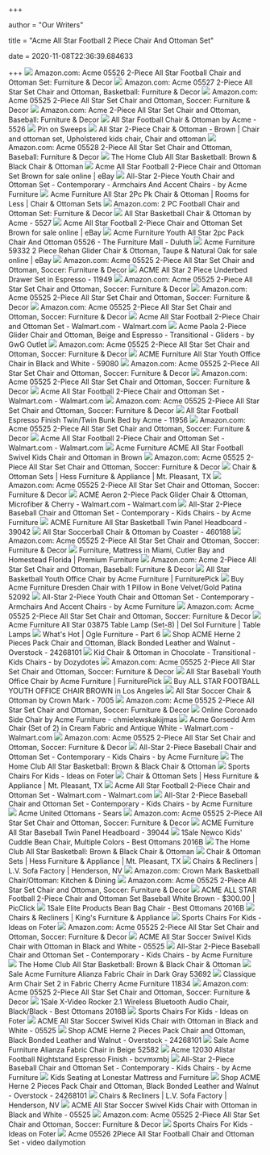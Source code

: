 +++
        
author = "Our Writers"
        
title = "Acme All Star Football 2 Piece Chair And Ottoman Set"
        
date = 2020-11-08T22:36:39.684633
        
+++
[ ![](https://images-na.ssl-images-amazon.com/images/I/71iyCc0fc0L._AC_SL1200_.jpg)](https://images-na.ssl-images-amazon.com/images/I/71iyCc0fc0L._AC_SL1200_.jpg) Amazon.com: Acme 05526 2-Piece All Star Football Chair and Ottoman Set:  Furniture & Decor
[ ![](https://images-na.ssl-images-amazon.com/images/I/61VAp8SZ%2BfL._AC_SL1500_.jpg)](https://images-na.ssl-images-amazon.com/images/I/61VAp8SZ%2BfL._AC_SL1500_.jpg) Amazon.com: Acme 05527 2-Piece All Star Set Chair and Ottoman, Basketball:  Furniture & Decor
[ ![](https://images-na.ssl-images-amazon.com/images/I/81MhWG9%2B5mL._AC_SL1500_.jpg)](https://images-na.ssl-images-amazon.com/images/I/81MhWG9%2B5mL._AC_SL1500_.jpg) Amazon.com: Acme 05525 2-Piece All Star Set Chair and Ottoman, Soccer:  Furniture & Decor
[ ![](https://images-na.ssl-images-amazon.com/images/I/41gI1tXsfFL._SR600%2C315_PIWhiteStrip%2CBottomLeft%2C0%2C35_PIStarRatingFOURANDHALF%2CBottomLeft%2C360%2C-6_SR600%2C315_ZA6%2C445%2C290%2C400%2C400%2CAmazonEmberBold%2C12%2C4%2C0%2C0%2C5_SCLZZZZZZZ_FMpng_BG255%2C255%2C255.jpg)](https://images-na.ssl-images-amazon.com/images/I/41gI1tXsfFL._SR600%2C315_PIWhiteStrip%2CBottomLeft%2C0%2C35_PIStarRatingFOURANDHALF%2CBottomLeft%2C360%2C-6_SR600%2C315_ZA6%2C445%2C290%2C400%2C400%2CAmazonEmberBold%2C12%2C4%2C0%2C0%2C5_SCLZZZZZZZ_FMpng_BG255%2C255%2C255.jpg) Amazon.com: Acme 2-Piece All Star Set Chair and Ottoman, Baseball:  Furniture & Decor
[ ![](https://www.homecinemacenter.com/v/vspfiles/photos/ACME-5526-2.jpg?v-cache=1391066707)](https://www.homecinemacenter.com/v/vspfiles/photos/ACME-5526-2.jpg?v-cache=1391066707) All Star Football Chair & Ottoman by Acme - 5526
[ ![](https://i.pinimg.com/originals/3a/c9/7e/3ac97ec3ebee1486155b973f2d548a30.jpg)](https://i.pinimg.com/originals/3a/c9/7e/3ac97ec3ebee1486155b973f2d548a30.jpg) Pin on Sweeps
[ ![](https://i.pinimg.com/originals/0f/b4/4b/0fb44ba1113c6aab98333cbb5a79d4e4.jpg)](https://i.pinimg.com/originals/0f/b4/4b/0fb44ba1113c6aab98333cbb5a79d4e4.jpg) All Star 2-Piece Chair & Ottoman - Brown | Chair and ottoman set,  Upholstered kids chair, Chair and ottoman
[ ![](https://images-na.ssl-images-amazon.com/images/I/41KBnIXAvjL._AC_.jpg)](https://images-na.ssl-images-amazon.com/images/I/41KBnIXAvjL._AC_.jpg) Amazon.com: Acme 05528 2-Piece All Star Set Chair and Ottoman, Baseball:  Furniture & Decor
[ ![](https://d1b345hdk9ukjq.cloudfront.net/product/acme/images/05527.jpg)](https://d1b345hdk9ukjq.cloudfront.net/product/acme/images/05527.jpg) The Home Club All Star Basketball: Brown & Black Chair & Ottoman
[ ![](https://i.ebayimg.com/images/g/8JUAAOSwiXpfD8ER/s-l225.jpg)](https://i.ebayimg.com/images/g/8JUAAOSwiXpfD8ER/s-l225.jpg) Acme All Star Football 2-Piece Chair and Ottoman Set Brown for sale online  | eBay
[ ![](https://st.hzcdn.com/simgs/1131a8f009482498_4-4508/home-design.jpg)](https://st.hzcdn.com/simgs/1131a8f009482498_4-4508/home-design.jpg) All-Star 2-Piece Youth Chair and Ottoman Set - Contemporary - Armchairs And  Accent Chairs - by Acme Furniture
[ ![](https://images.furnituredealer.net/img/products%2Facme_furniture%2Fcolor%2Fall%20star%20-%20433352010_05522-b0.jpg)](https://images.furnituredealer.net/img/products%2Facme_furniture%2Fcolor%2Fall%20star%20-%20433352010_05522-b0.jpg) Acme Furniture All Star 2Pc Pk Chair & Ottoman | Rooms for Less | Chair & Ottoman  Sets
[ ![](https://images-na.ssl-images-amazon.com/images/I/41s91pjOqsL._AC_SX355_.jpg)](https://images-na.ssl-images-amazon.com/images/I/41s91pjOqsL._AC_SX355_.jpg) Amazon.com: 2 PC Football Chair and Ottoman Set: Furniture & Decor
[ ![](https://www.homecinemacenter.com/v/vspfiles/photos/ACME-5527-2.jpg?v-cache=1391066707)](https://www.homecinemacenter.com/v/vspfiles/photos/ACME-5527-2.jpg?v-cache=1391066707) All Star Basketball Chair & Ottoman by Acme - 5527
[ ![](https://i.ebayimg.com/images/g/rzMAAOSwaEVfD8E2/s-l225.jpg)](https://i.ebayimg.com/images/g/rzMAAOSwaEVfD8E2/s-l225.jpg) Acme All Star Football 2-Piece Chair and Ottoman Set Brown for sale online  | eBay
[ ![](https://images2.imgix.net/p4dbimg/1108/images/5526.jpg?fit=fill&trim=color&trimcolor=FFFFFF&trimtol=5&bg=FFFFFF&w=384&h=288&fm=pjpg&auto=format)](https://images2.imgix.net/p4dbimg/1108/images/5526.jpg?fit=fill&trim=color&trimcolor=FFFFFF&trimtol=5&bg=FFFFFF&w=384&h=288&fm=pjpg&auto=format) Acme Furniture Youth All Star 2pc Pack Chair And Ottoman 05526 - The  Furniture Mall - Duluth
[ ![](https://i.ebayimg.com/images/g/xF4AAOSwhBtfX0jy/s-l225.jpg)](https://i.ebayimg.com/images/g/xF4AAOSwhBtfX0jy/s-l225.jpg) Acme Furniture 59332 2 Piece Rehan Glider Chair & Ottoman, Taupe & Natural  Oak for sale online | eBay
[ ![](https://m.media-amazon.com/images/I/71Nfpfq0hoL._AC_UL400_.jpg)](https://m.media-amazon.com/images/I/71Nfpfq0hoL._AC_UL400_.jpg) Amazon.com: Acme 05525 2-Piece All Star Set Chair and Ottoman, Soccer:  Furniture & Decor
[ ![](https://media.cymaxstores.com/Images/3865/1610402-L.jpg)](https://media.cymaxstores.com/Images/3865/1610402-L.jpg) ACME All Star 2 Piece Underbed Drawer Set in Espresso - 11949
[ ![](https://m.media-amazon.com/images/I/81BhSo9HjzL._AC_UL400_.jpg)](https://m.media-amazon.com/images/I/81BhSo9HjzL._AC_UL400_.jpg) Amazon.com: Acme 05525 2-Piece All Star Set Chair and Ottoman, Soccer:  Furniture & Decor
[ ![](https://m.media-amazon.com/images/I/71ih1a9wN-L._AC_UL400_.jpg)](https://m.media-amazon.com/images/I/71ih1a9wN-L._AC_UL400_.jpg) Amazon.com: Acme 05525 2-Piece All Star Set Chair and Ottoman, Soccer:  Furniture & Decor
[ ![](https://m.media-amazon.com/images/I/81iwant81KL._AC_UL400_.jpg)](https://m.media-amazon.com/images/I/81iwant81KL._AC_UL400_.jpg) Amazon.com: Acme 05525 2-Piece All Star Set Chair and Ottoman, Soccer:  Furniture & Decor
[ ![](https://i5.walmartimages.com/asr/6f30d8d7-bf50-4867-95a7-505037a14d7c_1.731762fc10f348f732dd0a727395c65a.jpeg?odnWidth=282&odnHeight=282&odnBg=ffffff)](https://i5.walmartimages.com/asr/6f30d8d7-bf50-4867-95a7-505037a14d7c_1.731762fc10f348f732dd0a727395c65a.jpeg?odnWidth=282&odnHeight=282&odnBg=ffffff) Acme All Star Football 2-Piece Chair and Ottoman Set - Walmart.com -  Walmart.com
[ ![](https://st.hzcdn.com/simgs/cda19d380b3c0064_9-0281/home-design.jpg)](https://st.hzcdn.com/simgs/cda19d380b3c0064_9-0281/home-design.jpg) Acme Paola 2-Piece Glider Chair and Ottoman, Beige and Espresso -  Transitional - Gliders - by GwG Outlet
[ ![](https://m.media-amazon.com/images/S/aplus-media/vc/cdd35779-4e0d-4185-a837-5732cd572f9d.__CR0,264,1537,475_PT0_SX970_V1___.jpg)](https://m.media-amazon.com/images/S/aplus-media/vc/cdd35779-4e0d-4185-a837-5732cd572f9d.__CR0,264,1537,475_PT0_SX970_V1___.jpg) Amazon.com: Acme 05525 2-Piece All Star Set Chair and Ottoman, Soccer:  Furniture & Decor
[ ![](https://media.cymaxstores.com/Images/3865/497210-L.jpg)](https://media.cymaxstores.com/Images/3865/497210-L.jpg) ACME Furniture All Star Youth Office Chair in Black and White - 59080
[ ![](https://m.media-amazon.com/images/I/71mp98ds9rL._AC_UL400_.jpg)](https://m.media-amazon.com/images/I/71mp98ds9rL._AC_UL400_.jpg) Amazon.com: Acme 05525 2-Piece All Star Set Chair and Ottoman, Soccer:  Furniture & Decor
[ ![](https://m.media-amazon.com/images/I/61qEvqGkpbL._AC_UL400_.jpg)](https://m.media-amazon.com/images/I/61qEvqGkpbL._AC_UL400_.jpg) Amazon.com: Acme 05525 2-Piece All Star Set Chair and Ottoman, Soccer:  Furniture & Decor
[ ![](https://i5.walmartimages.com/asr/c317cb50-cbd5-43ea-a570-82975fd83758_1.0291a0230f51227068ff66c75770ff49.jpeg?odnWidth=282&odnHeight=282&odnBg=ffffff)](https://i5.walmartimages.com/asr/c317cb50-cbd5-43ea-a570-82975fd83758_1.0291a0230f51227068ff66c75770ff49.jpeg?odnWidth=282&odnHeight=282&odnBg=ffffff) Acme All Star Football 2-Piece Chair and Ottoman Set - Walmart.com -  Walmart.com
[ ![](https://m.media-amazon.com/images/S/aplus-media/vc/d94cb549-f097-4893-b563-28f0c3466df5.__CR135,0,1224,1224_PT0_SX300_V1___.jpg)](https://m.media-amazon.com/images/S/aplus-media/vc/d94cb549-f097-4893-b563-28f0c3466df5.__CR135,0,1224,1224_PT0_SX300_V1___.jpg) Amazon.com: Acme 05525 2-Piece All Star Set Chair and Ottoman, Soccer:  Furniture & Decor
[ ![](https://www.homecinemacenter.com/v/vspfiles/photos/ACME-11956-2.jpg?v-cache=1391066707)](https://www.homecinemacenter.com/v/vspfiles/photos/ACME-11956-2.jpg?v-cache=1391066707) All Star Football Espresso Finish Twin/Twin Bunk Bed by Acme - 11956
[ ![](https://m.media-amazon.com/images/I/81xChbjNy6L._AC_UL400_.jpg)](https://m.media-amazon.com/images/I/81xChbjNy6L._AC_UL400_.jpg) Amazon.com: Acme 05525 2-Piece All Star Set Chair and Ottoman, Soccer:  Furniture & Decor
[ ![](https://i5.walmartimages.com/asr/75a78688-8843-4851-8542-905400c67f23_1.e09c5bb19be5b6d28ebb24f81aeb6689.jpeg?odnWidth=282&odnHeight=282&odnBg=ffffff)](https://i5.walmartimages.com/asr/75a78688-8843-4851-8542-905400c67f23_1.e09c5bb19be5b6d28ebb24f81aeb6689.jpeg?odnWidth=282&odnHeight=282&odnBg=ffffff) Acme All Star Football 2-Piece Chair and Ottoman Set - Walmart.com -  Walmart.com
[ ![](https://c.shld.net/rpx/i/s/pi/mp/5107/prod_13531710008?src=https%3A%2F%2Fmedia.cymaxstores.com%2FImages%2FSears%2FProp65%2FProp65-Warning.jpg&d=e269e0528ce88ecf781bb73a3a8659cef34c94a8&hei=333&wid=333&op_sharpen=1)](https://c.shld.net/rpx/i/s/pi/mp/5107/prod_13531710008?src=https%3A%2F%2Fmedia.cymaxstores.com%2FImages%2FSears%2FProp65%2FProp65-Warning.jpg&d=e269e0528ce88ecf781bb73a3a8659cef34c94a8&hei=333&wid=333&op_sharpen=1) Acme Furniture ACME All Star Football Swivel Kids Chair and Ottoman in Brown
[ ![](https://m.media-amazon.com/images/I/71WdV1PpPwL._AC_UL400_.jpg)](https://m.media-amazon.com/images/I/71WdV1PpPwL._AC_UL400_.jpg) Amazon.com: Acme 05525 2-Piece All Star Set Chair and Ottoman, Soccer:  Furniture & Decor
[ ![](https://cdn.avbportal.com/magento-media/catalog/product/9/7/97d93f2a-6f4a-4706-b1b0-7d9b9255a64f.jpg?w=640)](https://cdn.avbportal.com/magento-media/catalog/product/9/7/97d93f2a-6f4a-4706-b1b0-7d9b9255a64f.jpg?w=640) Chair & Ottoman Sets | Hess Furniture & Appliance | Mt. Pleasant, TX
[ ![](https://m.media-amazon.com/images/I/91y+t-wwQlL._AC_UL400_.jpg)](https://m.media-amazon.com/images/I/91y+t-wwQlL._AC_UL400_.jpg) Amazon.com: Acme 05525 2-Piece All Star Set Chair and Ottoman, Soccer:  Furniture & Decor
[ ![](https://i5.walmartimages.com/asr/b9e4cbb5-b280-448e-9a9c-2475c40fbb2a_1.0b263b9a0b692cedc3bb688a9d714ead.jpeg)](https://i5.walmartimages.com/asr/b9e4cbb5-b280-448e-9a9c-2475c40fbb2a_1.0b263b9a0b692cedc3bb688a9d714ead.jpeg) ACME Aeron 2-Piece Pack Glider Chair & Ottoman, Microfiber & Cherry -  Walmart.com - Walmart.com
[ ![](https://st.hzcdn.com/fimgs/50e165980b195dcc_0091-w300-h300-b1-p10--.jpg)](https://st.hzcdn.com/fimgs/50e165980b195dcc_0091-w300-h300-b1-p10--.jpg) All-Star 2-Piece Baseball Chair and Ottoman Set - Contemporary - Kids Chairs  - by Acme Furniture
[ ![](https://media.cymaxstores.com/Images/3865/497192-L.jpg)](https://media.cymaxstores.com/Images/3865/497192-L.jpg) ACME Furniture All Star Basketball Twin Panel Headboard - 39042
[ ![](https://www.homecinemacenter.com/v/vspfiles/photos/COA-460188-2.jpg?v-cache=1391066707)](https://www.homecinemacenter.com/v/vspfiles/photos/COA-460188-2.jpg?v-cache=1391066707) All Star Soccerball Chair & Ottoman by Coaster - 460188
[ ![](https://m.media-amazon.com/images/I/81VeTY708yL._AC_UL400_.jpg)](https://m.media-amazon.com/images/I/81VeTY708yL._AC_UL400_.jpg) Amazon.com: Acme 05525 2-Piece All Star Set Chair and Ottoman, Soccer:  Furniture & Decor
[ ![](https://images.webfronts.com/cache/mebsqphrhixb.jpg?imgeng=/w_220/h_220/m_letterbox_ffffff_100)](https://images.webfronts.com/cache/mebsqphrhixb.jpg?imgeng=/w_220/h_220/m_letterbox_ffffff_100) Furniture, Mattress in Miami, Cutler Bay and Homestead Florida | Premium  Furniture
[ ![](https://m.media-amazon.com/images/I/71-Xz7rPCcL._AC_UL400_.jpg)](https://m.media-amazon.com/images/I/71-Xz7rPCcL._AC_UL400_.jpg) Amazon.com: Acme 2-Piece All Star Set Chair and Ottoman, Baseball:  Furniture & Decor
[ ![](https://smhttp-ssl-18667.nexcesscdn.net/8090D3/magento/media/catalog/product/5/9/59081-yth-office-chair-1.jpg)](https://smhttp-ssl-18667.nexcesscdn.net/8090D3/magento/media/catalog/product/5/9/59081-yth-office-chair-1.jpg) All Star Basketball Youth Office Chair by Acme Furniture | FurniturePick
[ ![](https://www.localfurnitureoutlet.com/media/catalog/product/cache/1/image/9df78eab33525d08d6e5fb8d27136e95/5/2/52092.jpg)](https://www.localfurnitureoutlet.com/media/catalog/product/cache/1/image/9df78eab33525d08d6e5fb8d27136e95/5/2/52092.jpg) Buy Acme Furniture Dresden Chair with 1 Pillow in Bone Velvet/Gold Patina  52092
[ ![](https://st.hzcdn.com/fimgs/301161230da3b0d7_8624-w300-h300-b1-p10--.jpg)](https://st.hzcdn.com/fimgs/301161230da3b0d7_8624-w300-h300-b1-p10--.jpg) All-Star 2-Piece Youth Chair and Ottoman Set - Contemporary - Armchairs And  Accent Chairs - by Acme Furniture
[ ![](https://m.media-amazon.com/images/S/aplus-media/vc/927053a4-9d3e-47c9-9b55-35afc81a4f43.__CR0,0,1000,1000_PT0_SX300_V1___.jpg)](https://m.media-amazon.com/images/S/aplus-media/vc/927053a4-9d3e-47c9-9b55-35afc81a4f43.__CR0,0,1000,1000_PT0_SX300_V1___.jpg) Amazon.com: Acme 05525 2-Piece All Star Set Chair and Ottoman, Soccer:  Furniture & Decor
[ ![](https://imageresizer.furnituredealer.net/img/remote/images.furnituredealer.net/img/products%2Facme_furniture%2Fcolor%2Fall%20star%20-%20433352010_03875-b1.jpg?width=878&height=600&scale=both&trim.threshold=80)](https://imageresizer.furnituredealer.net/img/remote/images.furnituredealer.net/img/products%2Facme_furniture%2Fcolor%2Fall%20star%20-%20433352010_03875-b1.jpg?width=878&height=600&scale=both&trim.threshold=80) Acme Furniture All Star 03875 Table Lamp (Set-8) | Del Sol Furniture |  Table Lamps
[ ![](https://oglefurniture.com/wp-content/uploads/2015/11/5526.jpg)](https://oglefurniture.com/wp-content/uploads/2015/11/5526.jpg) What's Hot | Ogle Furniture - Part 6
[ ![](https://ak1.ostkcdn.com/images/products/24268101/ACME-Herne-2-Pieces-Pack-Chair-and-Ottoman-Black-Bonded-Leather-and-Walnut-170263a7-c577-4afb-842c-9b07e10eabce.jpg)](https://ak1.ostkcdn.com/images/products/24268101/ACME-Herne-2-Pieces-Pack-Chair-and-Ottoman-Black-Bonded-Leather-and-Walnut-170263a7-c577-4afb-842c-9b07e10eabce.jpg) Shop ACME Herne 2 Pieces Pack Chair and Ottoman, Black Bonded Leather and  Walnut - Overstock - 24268101
[ ![](https://st.hzcdn.com/simgs/ba711b0e0c65b624_9-6465/home-design.jpg)](https://st.hzcdn.com/simgs/ba711b0e0c65b624_9-6465/home-design.jpg) Kid Chair & Ottoman in Chocolate - Transitional - Kids Chairs - by Dozydotes
[ ![](https://m.media-amazon.com/images/S/aplus-media/vc/8877d60a-ea7d-4b7c-8b8b-f0de5253726e.__CR0,462,1000,309_PT0_SX970_V1___.jpg)](https://m.media-amazon.com/images/S/aplus-media/vc/8877d60a-ea7d-4b7c-8b8b-f0de5253726e.__CR0,462,1000,309_PT0_SX970_V1___.jpg) Amazon.com: Acme 05525 2-Piece All Star Set Chair and Ottoman, Soccer:  Furniture & Decor
[ ![](https://smhttp-ssl-18667.nexcesscdn.net/8090D3/magento/media/catalog/product/5/9/59082-yth-office-chair-1.jpg)](https://smhttp-ssl-18667.nexcesscdn.net/8090D3/magento/media/catalog/product/5/9/59082-yth-office-chair-1.jpg) All Star Baseball Youth Office Chair by Acme Furniture | FurniturePick
[ ![](https://lacomfy.com/image/cache/data/LAParserphoto/ACME/59083-590x590.jpg)](https://lacomfy.com/image/cache/data/LAParserphoto/ACME/59083-590x590.jpg) Buy ALL STAR FOOTBALL YOUTH OFFICE CHAIR BROWN in Los Angeles
[ ![](https://www.homecinemacenter.com/v/vspfiles/photos/CM-7005-2.jpg?v-cache=1391066707)](https://www.homecinemacenter.com/v/vspfiles/photos/CM-7005-2.jpg?v-cache=1391066707) All Star Soccer Chair & Ottoman by Crown Mark - 7005
[ ![](https://m.media-amazon.com/images/S/aplus-media/vc/3b11d915-716a-495a-8fab-ecbc8d36cc7b.__CR0,0,1000,1000_PT0_SX300_V1___.jpg)](https://m.media-amazon.com/images/S/aplus-media/vc/3b11d915-716a-495a-8fab-ecbc8d36cc7b.__CR0,0,1000,1000_PT0_SX300_V1___.jpg) Amazon.com: Acme 05525 2-Piece All Star Set Chair and Ottoman, Soccer:  Furniture & Decor
[ ![](http://ecx.images-amazon.com/images/I/517uAzSwBJL.jpg)](http://ecx.images-amazon.com/images/I/517uAzSwBJL.jpg) Online Coronado Side Chair by Acme Furniture - chmielewskakijmas
[ ![](https://i5.walmartimages.com/asr/727851e3-7d4b-4b12-950a-93aa2a0b536e_1.79fd63d789e8b461023cdde4f0957566.jpeg?odnWidth=612&odnHeight=612&odnBg=ffffff)](https://i5.walmartimages.com/asr/727851e3-7d4b-4b12-950a-93aa2a0b536e_1.79fd63d789e8b461023cdde4f0957566.jpeg?odnWidth=612&odnHeight=612&odnBg=ffffff) Acme Gorsedd Arm Chair (Set of 2) in Cream Fabric and Antique White -  Walmart.com - Walmart.com
[ ![](https://m.media-amazon.com/images/S/aplus-media/vc/b5fac50b-e603-4660-8037-5ef55a054306.__CR277,0,1075,1075_PT0_SX300_V1___.jpg)](https://m.media-amazon.com/images/S/aplus-media/vc/b5fac50b-e603-4660-8037-5ef55a054306.__CR277,0,1075,1075_PT0_SX300_V1___.jpg) Amazon.com: Acme 05525 2-Piece All Star Set Chair and Ottoman, Soccer:  Furniture & Decor
[ ![](https://st.hzcdn.com/fimgs/cf1159000c3418a8_5096-w300-h300-b1-p0--.jpg)](https://st.hzcdn.com/fimgs/cf1159000c3418a8_5096-w300-h300-b1-p0--.jpg) All-Star 2-Piece Baseball Chair and Ottoman Set - Contemporary - Kids Chairs  - by Acme Furniture
[ ![](https://d1b345hdk9ukjq.cloudfront.net/product/acme/thumbnails/03877.jpg)](https://d1b345hdk9ukjq.cloudfront.net/product/acme/thumbnails/03877.jpg) The Home Club All Star Basketball: Brown & Black Chair & Ottoman
[ ![](https://foter.com/photos/title/sports-chairs-for-kids.jpg)](https://foter.com/photos/title/sports-chairs-for-kids.jpg) Sports Chairs For Kids - Ideas on Foter
[ ![](https://cdn.avbportal.com/magento-media/catalog/product/e/6/e61537ba-dc63-4e91-9f38-a1255ca0f0ab.jpg?w=640)](https://cdn.avbportal.com/magento-media/catalog/product/e/6/e61537ba-dc63-4e91-9f38-a1255ca0f0ab.jpg?w=640) Chair & Ottoman Sets | Hess Furniture & Appliance | Mt. Pleasant, TX
[ ![](https://i5.walmartimages.com/asr/f4b3dbca-405a-4bae-bb99-26608db8aca8_1.ea5d95164b7f22666b517283d585239f.jpeg?odnWidth=282&odnHeight=282&odnBg=ffffff)](https://i5.walmartimages.com/asr/f4b3dbca-405a-4bae-bb99-26608db8aca8_1.ea5d95164b7f22666b517283d585239f.jpeg?odnWidth=282&odnHeight=282&odnBg=ffffff) Acme All Star Football 2-Piece Chair and Ottoman Set - Walmart.com -  Walmart.com
[ ![](https://st.hzcdn.com/fimgs/13b1561f0ef2db08_0983-w300-h300-b1-p10--.jpg)](https://st.hzcdn.com/fimgs/13b1561f0ef2db08_0983-w300-h300-b1-p10--.jpg) All-Star 2-Piece Baseball Chair and Ottoman Set - Contemporary - Kids Chairs  - by Acme Furniture
[ ![](https://c.shld.net/rpx/i/s/pi/mp/27954/prod_14218646517?src=http%3A%2F%2Fimages.amiventures.net%2FB00AO09FBG_L1.jpg&d=a994d4c7960f5b72705393c36eb44cd0513f49c2&hei=245&wid=245&op_sharpen=1&qlt=85)](https://c.shld.net/rpx/i/s/pi/mp/27954/prod_14218646517?src=http%3A%2F%2Fimages.amiventures.net%2FB00AO09FBG_L1.jpg&d=a994d4c7960f5b72705393c36eb44cd0513f49c2&hei=245&wid=245&op_sharpen=1&qlt=85) Acme United Ottomans - Sears
[ ![](https://m.media-amazon.com/images/S/aplus-media/vc/34a7fc29-194a-4c28-9a9f-362f35f1996a.__CR214,0,1162,1162_PT0_SX220_V1___.jpg)](https://m.media-amazon.com/images/S/aplus-media/vc/34a7fc29-194a-4c28-9a9f-362f35f1996a.__CR214,0,1162,1162_PT0_SX220_V1___.jpg) Amazon.com: Acme 05525 2-Piece All Star Set Chair and Ottoman, Soccer:  Furniture & Decor
[ ![](https://media.cymaxstores.com/Images/3865/497193-497195-L.jpg)](https://media.cymaxstores.com/Images/3865/497193-497195-L.jpg) ACME Furniture All Star Baseball Twin Panel Headboard - 39044
[ ![](http://i5.walmartimages.com/dfw/dce07b8c-522e/k2-_b4ecad6e-fc45-4585-9f35-a91d585c882b.v1.jpg)](http://i5.walmartimages.com/dfw/dce07b8c-522e/k2-_b4ecad6e-fc45-4585-9f35-a91d585c882b.v1.jpg) 1Sale Newco Kids' Cuddle Bean Chair, Multiple Colors - Best Ottomans 2016B
[ ![](https://d1b345hdk9ukjq.cloudfront.net/product/acme/thumbnails/03873.jpg)](https://d1b345hdk9ukjq.cloudfront.net/product/acme/thumbnails/03873.jpg) The Home Club All Star Basketball: Brown & Black Chair & Ottoman
[ ![](https://cdn.avbportal.com/magento-media/catalog/product/1/b/1b4ae1ef-35c1-4f74-86a5-d273e0e0860d.png?w=640)](https://cdn.avbportal.com/magento-media/catalog/product/1/b/1b4ae1ef-35c1-4f74-86a5-d273e0e0860d.png?w=640) Chair & Ottoman Sets | Hess Furniture & Appliance | Mt. Pleasant, TX
[ ![](https://cdn.avbportal.com/magento-media/catalog/product/5/a/5acfd4fa-72eb-4563-81cf-7609153767da.jpg?w=640)](https://cdn.avbportal.com/magento-media/catalog/product/5/a/5acfd4fa-72eb-4563-81cf-7609153767da.jpg?w=640) Chairs & Recliners | L.V. Sofa Factory | Henderson, NV
[ ![](https://images-na.ssl-images-amazon.com/images/I/81JXL-BC2PL._AC_SX569_.jpg)](https://images-na.ssl-images-amazon.com/images/I/81JXL-BC2PL._AC_SX569_.jpg) Amazon.com: Crown Mark Basketball Chair/Ottoman: Kitchen & Dining
[ ![](https://images-na.ssl-images-amazon.com/images/I/71KSg3VeQ7L._CR0,286,1060,1060_UX175.jpg)](https://images-na.ssl-images-amazon.com/images/I/71KSg3VeQ7L._CR0,286,1060,1060_UX175.jpg) Amazon.com: Acme 05525 2-Piece All Star Set Chair and Ottoman, Soccer:  Furniture & Decor
[ ![](https://www.picclickimg.com/d/l400/pict/303685628637_/Baseball-Glove-Chair-Ottoman-Kids-Home-Bedroom-Furniture.jpg)](https://www.picclickimg.com/d/l400/pict/303685628637_/Baseball-Glove-Chair-Ottoman-Kids-Home-Bedroom-Furniture.jpg) ACME ALL STAR Football 2-Piece Chair and Ottoman Set Baseball White Brown -  $300.00 | PicClick
[ ![](http://i5.walmartimages.com/dfw/dce07b8c-e222/k2-_7501b107-3f13-4883-b556-c1bff74ba28a.v1.jpg)](http://i5.walmartimages.com/dfw/dce07b8c-e222/k2-_7501b107-3f13-4883-b556-c1bff74ba28a.v1.jpg) 1Sale Elite Products Bean Bag Chair - Best Ottomans 2016B
[ ![](https://cdn.avbportal.com/magento-media/catalog/product/2/3/23ec6fea-0350-4b52-8b9d-2aaeb131a72c.jpg?w=640)](https://cdn.avbportal.com/magento-media/catalog/product/2/3/23ec6fea-0350-4b52-8b9d-2aaeb131a72c.jpg?w=640) Chairs & Recliners | King's Furniture & Appliance
[ ![](https://foter.com/photos/269/sports-chairs-for-kids.jpg?s=ts3)](https://foter.com/photos/269/sports-chairs-for-kids.jpg?s=ts3) Sports Chairs For Kids - Ideas on Foter
[ ![](https://images-na.ssl-images-amazon.com/images/I/81JSYi2%2BldL._AC_UL160_SR160,160_.jpg)](https://images-na.ssl-images-amazon.com/images/I/81JSYi2%2BldL._AC_UL160_SR160,160_.jpg) Amazon.com: Acme 05525 2-Piece All Star Set Chair and Ottoman, Soccer:  Furniture & Decor
[ ![](https://media.cymaxstores.com/Images/3865/497193-SM.jpg)](https://media.cymaxstores.com/Images/3865/497193-SM.jpg) ACME All Star Soccer Swivel Kids Chair with Ottoman in Black and White -  05525
[ ![](https://st.hzcdn.com/fimgs/efe1d70606a6617d_4078-w300-h300-b1-p0--.jpg)](https://st.hzcdn.com/fimgs/efe1d70606a6617d_4078-w300-h300-b1-p0--.jpg) All-Star 2-Piece Baseball Chair and Ottoman Set - Contemporary - Kids Chairs  - by Acme Furniture
[ ![](https://d1b345hdk9ukjq.cloudfront.net/product/acme/thumbnails/03871.jpg)](https://d1b345hdk9ukjq.cloudfront.net/product/acme/thumbnails/03871.jpg) The Home Club All Star Basketball: Brown & Black Chair & Ottoman
[ ![](https://www.localfurnitureoutlet.com/media/catalog/product/cache/1/image/1000x1000/17f82f742ffe127f42dca9de82fb58b1/5/3/53692.jpg)](https://www.localfurnitureoutlet.com/media/catalog/product/cache/1/image/1000x1000/17f82f742ffe127f42dca9de82fb58b1/5/3/53692.jpg) Sale Acme Furniture Alianza Fabric Chair in Dark Gray 53692
[ ![](https://www.totallyfurniture.com/pub/media/catalog/product/h/t/httpssep.yimg.comaytotallyfurnitureclassique-arm-chair-set-2-in-fabric-cherry-acme-furniture-11834-5.jpg)](https://www.totallyfurniture.com/pub/media/catalog/product/h/t/httpssep.yimg.comaytotallyfurnitureclassique-arm-chair-set-2-in-fabric-cherry-acme-furniture-11834-5.jpg) Classique Arm Chair Set 2 in Fabric Cherry Acme Furniture 11834
[ ![](https://m.media-amazon.com/images/I/41jk6cLzbcL._AC_UL400_.jpg)](https://m.media-amazon.com/images/I/41jk6cLzbcL._AC_UL400_.jpg) Amazon.com: Acme 05525 2-Piece All Star Set Chair and Ottoman, Soccer:  Furniture & Decor
[ ![](http://i5.walmartimages.com/dfw/dce07b8c-b6e0/k2-_f903c29c-5afb-41b0-b3cc-dc38b3624b08.v1.jpg)](http://i5.walmartimages.com/dfw/dce07b8c-b6e0/k2-_f903c29c-5afb-41b0-b3cc-dc38b3624b08.v1.jpg) 1Sale X-Video Rocker 2.1 Wireless Bluetooth Audio Chair, Black/Black - Best  Ottomans 2016B
[ ![](https://foter.com/photos/242/youth-baseball-chair-and-ottoman.jpg?s=ts3)](https://foter.com/photos/242/youth-baseball-chair-and-ottoman.jpg?s=ts3) Sports Chairs For Kids - Ideas on Foter
[ ![](https://media.cymaxstores.com/Images/3718/460306-SM.jpg)](https://media.cymaxstores.com/Images/3718/460306-SM.jpg) ACME All Star Soccer Swivel Kids Chair with Ottoman in Black and White -  05525
[ ![](https://ak1.ostkcdn.com/images/products/24268101/ACME-Herne-2-Pieces-Pack-Chair-and-Ottoman-Black-Bonded-Leather-and-Walnut-5cbdcc7a-8e31-4716-8479-a6ff82d6f484_600.jpg?impolicy=medium)](https://ak1.ostkcdn.com/images/products/24268101/ACME-Herne-2-Pieces-Pack-Chair-and-Ottoman-Black-Bonded-Leather-and-Walnut-5cbdcc7a-8e31-4716-8479-a6ff82d6f484_600.jpg?impolicy=medium) Shop ACME Herne 2 Pieces Pack Chair and Ottoman, Black Bonded Leather and  Walnut - Overstock - 24268101
[ ![](https://www.localfurnitureoutlet.com/media/catalog/product/cache/1/image/9df78eab33525d08d6e5fb8d27136e95/5/2/52582.jpg)](https://www.localfurnitureoutlet.com/media/catalog/product/cache/1/image/9df78eab33525d08d6e5fb8d27136e95/5/2/52582.jpg) Sale Acme Furniture Alianza Fabric Chair in Beige 52582
[ ![](http://ecx.images-amazon.com/images/I/51jK-RRsOAL.jpg)](http://ecx.images-amazon.com/images/I/51jK-RRsOAL.jpg) Acme 12030 Allstar Football Nightstand Espresso Finish - bcvmxmbj
[ ![](https://st.hzcdn.com/fimgs/065117060c5db578_8294-w300-h300-b1-p0--.jpg)](https://st.hzcdn.com/fimgs/065117060c5db578_8294-w300-h300-b1-p0--.jpg) All-Star 2-Piece Baseball Chair and Ottoman Set - Contemporary - Kids Chairs  - by Acme Furniture
[ ![](https://imgres.tailbase.com/rzdimg/prods/400/489799_1.jpg)](https://imgres.tailbase.com/rzdimg/prods/400/489799_1.jpg) Kids Seating at Lonestar Mattress and Furniture
[ ![](https://ak1.ostkcdn.com/images/products/24268101/ACME-Herne-2-Pieces-Pack-Chair-and-Ottoman-Black-Bonded-Leather-and-Walnut-5da50b64-35ed-4e9b-a30f-3c5ae58b7614.jpg)](https://ak1.ostkcdn.com/images/products/24268101/ACME-Herne-2-Pieces-Pack-Chair-and-Ottoman-Black-Bonded-Leather-and-Walnut-5da50b64-35ed-4e9b-a30f-3c5ae58b7614.jpg) Shop ACME Herne 2 Pieces Pack Chair and Ottoman, Black Bonded Leather and  Walnut - Overstock - 24268101
[ ![](https://cdn.avbportal.com/magento-media/catalog/product/0/5/059ab3cc-b870-4266-a83d-c0cafcf654e1.jpg?w=640)](https://cdn.avbportal.com/magento-media/catalog/product/0/5/059ab3cc-b870-4266-a83d-c0cafcf654e1.jpg?w=640) Chairs & Recliners | L.V. Sofa Factory | Henderson, NV
[ ![](https://media.cymaxstores.com/Images/19/365254-SM.jpg)](https://media.cymaxstores.com/Images/19/365254-SM.jpg) ACME All Star Soccer Swivel Kids Chair with Ottoman in Black and White -  05525
[ ![](https://m.media-amazon.com/images/S/aplus-media/vc/6c6a1504-bb7f-4e6e-b3d1-38fc6f771851.__CR164,0,974,974_PT0_SX220_V1___.jpg)](https://m.media-amazon.com/images/S/aplus-media/vc/6c6a1504-bb7f-4e6e-b3d1-38fc6f771851.__CR164,0,974,974_PT0_SX220_V1___.jpg) Amazon.com: Acme 05525 2-Piece All Star Set Chair and Ottoman, Soccer:  Furniture & Decor
[ ![](https://foter.com/photos/275/newco-kids-soccer-video-rocker-modern-kids-chairs.jpg?s=ts3)](https://foter.com/photos/275/newco-kids-soccer-video-rocker-modern-kids-chairs.jpg?s=ts3) Sports Chairs For Kids - Ideas on Foter
[ ![](https://s2.dmcdn.net/v/Nc6LX1Q_Ikop2ih6o/x1080)](https://s2.dmcdn.net/v/Nc6LX1Q_Ikop2ih6o/x1080) Acme 05526 2Piece All Star Football Chair and Ottoman Set - video  dailymotion
